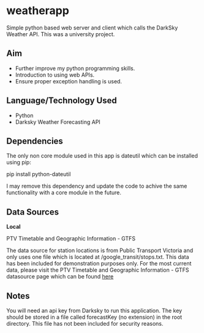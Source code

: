 # weatherapp
Simple python based web server and client which calls the DarkSky Weather API. This was a university project.

## Aim

* Further improve my python programming skills.
* Introduction to using web APIs.
* Ensure proper exception handling is used.

## Language/Technology Used

* Python
* Darksky Weather Forecasting API

## Dependencies

The only non core module used in this app is dateutil which can be installed using pip:
  
  pip install python-dateutil

I may remove this dependency and update the code to achive the same functionality with a core module in the future.

## Data Sources

**Local**

PTV Timetable and Geographic Information - GTFS

The data source for station locations is from Public Transport Victoria and only uses one file which is located at /google_transit/stops.txt. This data has been included for demonstration purposes only. For the most current data, please visit the PTV Timetable and Geographic Information - GTFS datasource page which can be found [here](https://www.data.vic.gov.au/data/dataset/ptv-timetable-and-geographic-information-2015-gtfs)

## Notes

You will need an api key from Darksky to run this application. The key should be stored in a file called forecastKey (no extension) in the root directory. This file has not been included for security reasons.
